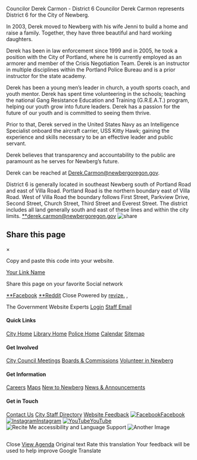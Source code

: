  Councilor Derek Carmon - District 6  Councilor Derek Carmon represents District 6 for the City of Newberg.

In 2003, Derek moved to Newberg with his wife Jenni to build a home and raise a family. Together, they have three beautiful and hard working daughters. 

Derek has been in law enforcement since 1999 and in 2005, he took a position with the City of Portland, where he is currently employed as an armorer and member of the Crisis Negotiation Team. Derek is an instructor in multiple disciplines within the Portland Police Bureau and is a prior instructor for the state academy.

Derek has been a young men’s leader in church, a youth sports coach, and youth mentor. Derek has spent time volunteering in the schools; teaching the national Gang Resistance Education and Training (G.R.E.A.T.) program, helping our youth grow into future leaders. Derek has a passion for the future of our youth and is committed to seeing them thrive.

Prior to that, Derek served in the United States Navy as an Intelligence Specialist onboard the aircraft carrier, USS Kitty Hawk; gaining the experience and skills necessary to be an effective leader and public servant.

Derek believes that transparency and accountability to the public are paramount as he serves for Newberg’s future.

 Derek can be reached at [Derek.Carmon@newbergoregon.gov](mailto:Derek.Carmon@newbergoregon.gov).

District 6 is generally located in southeast Newberg south of Portland Road and east of Villa Road. Portland Road is the northern boundary east of Villa Road. West of Villa Road the boundary follows First Street, Parkview Drive, Second Street, Church Street, Third Street and Everest Street. The district includes all land generally south and east of these lines and within the city limits.  [**derek.carmon@newbergoregon.gov](mailto:derek.carmon@newbergoregon.gov)   ![share](images/93d038404c3834e0af5d85ce0b39273fd1b268d9d1614f4f0e164194881e64d2.png)  

## Share this page

 × 

Copy and paste this code into your website.

<a href="http://www.newbergoregon.gov/business_detail_T2_R8.php">Your Link Name</a> 

Share this page on your favorite Social network

  [**Facebook](https://www.facebook.com/sharer/sharer.php?u=http://www.newbergoregon.gov/business_detail_T2_R8.php)   [**Reddit](https://www.reddit.com/submit?url=http://www.newbergoregon.gov/business_detail_T2_R8.php)  Close Powered by [revize.](https://www.revize.com/) ,

The Government Website Experts  [Login](https://cms3.revize.com/revize/security/index.jsp?webspace=newbergor&filename=/business_detail_T2_R8.php)   [Staff Email](https://mail.newbergoregon.gov/)  

#### Quick Links

 [City Home](https://www.newbergoregon.gov/index.php)  [Library Home](https://www.newbergoregon.gov/government/departments/library/index.php)  [Police Home](https://www.newbergoregon.gov/government/departments/police/index.php)  [Calendar](https://www.newbergoregon.gov/calendar.php)  [Sitemap](https://www.newbergoregon.gov/sitemap.php)  

#### Get Involved

 [City Council Meetings](https://www.newbergoregon.gov/government/city_council/city_council_meetings.php)  [Boards & Commissions](https://www.newbergoregon.gov/government/boards_and_commissions/index.php)  [Volunteer in Newberg](https://www.newbergoregon.gov/how_do_i/volunteer_in_newberg.php)  

#### Get Information

 [Careers](https://newbergoregon.attract.neogov.com/)  [Maps](https://map-newberg.hub.arcgis.com/)  [New to Newberg](https://www.newbergoregon.gov/residents/new_to_newberg/index.php)  [News & Announcements](https://www.newbergoregon.gov/newslist.php)  

#### Get in Touch

 [Contact Us](https://www.newbergoregon.gov/citizen_request_center/index.php)  [City Staff Directory](https://www.newbergoregon.gov/government/staff_directory.php)  [Website Feedback](https://www.newbergoregon.gov/citizen_request_center/website_feedback.php)   [![Facebook](images/15c06cb8f2e0b5a75993ccca16000d456a0e2399c85e3052b0795562ecb7a37b.png)Facebook](https://www.facebook.com/cityofnewberg)  [![Instagram](images/3a17fa2c1ea547cbaec360ad8bddae6acec9621f7718fc7f47091e96a8586abb.png)Instagram](https://www.instagram.com/cityofnewberg/)  [![YouTube](images/c89242c7c51b10ad706fd780282d40b0e01fc299affb7dcb96e863a15cc4ba6e.png)YouTube](https://www.youtube.com/@cityofnewberg)   ![Recite Me accessibility and Language Support](images/4f539f37f40c84a0431fd2e37283073df3ef53b9671ed2064cd19f51b02d0296.png)  ![Another Image](images/be9a6a585744d8f1cfdfc659a234033c2ff4ee8a83eda6519bacb8dee9f5352e.webp)  

## 

### 

 Close [View Agenda](https://www.newbergoregon.gov/)  Original text Rate this translation Your feedback will be used to help improve Google Translate 